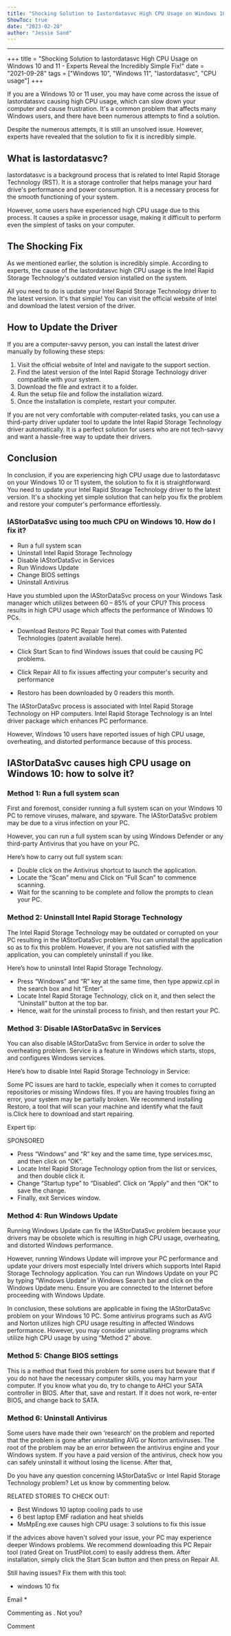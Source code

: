 ```yaml
---
title: "Shocking Solution to Iastordatasvc High CPU Usage on Windows 10 and 11 - Experts Reveal the Incredibly Simple Fix!"
ShowToc: true 
date: "2023-02-28"
author: "Jessie Sand"
---
```

*****
+++
title = "Shocking Solution to Iastordatasvc High CPU Usage on Windows 10 and 11 - Experts Reveal the Incredibly Simple Fix!"
date = "2021-09-28"
tags = ["Windows 10", "Windows 11", "Iastordatasvc", "CPU usage"]
+++

If you are a Windows 10 or 11 user, you may have come across the issue of Iastordatasvc causing high CPU usage, which can slow down your computer and cause frustration. It's a common problem that affects many Windows users, and there have been numerous attempts to find a solution.

Despite the numerous attempts, it is still an unsolved issue. However, experts have revealed that the solution to fix it is incredibly simple.

## What is Iastordatasvc?

Iastordatasvc is a background process that is related to Intel Rapid Storage Technology (RST). It is a storage controller that helps manage your hard drive's performance and power consumption. It is a necessary process for the smooth functioning of your system.

However, some users have experienced high CPU usage due to this process. It causes a spike in processor usage, making it difficult to perform even the simplest of tasks on your computer.

## The Shocking Fix

As we mentioned earlier, the solution is incredibly simple. According to experts, the cause of the Iastordatasvc high CPU usage is the Intel Rapid Storage Technology's outdated version installed on the system.

All you need to do is update your Intel Rapid Storage Technology driver to the latest version. It's that simple! You can visit the official website of Intel and download the latest version of the driver.

## How to Update the Driver

If you are a computer-savvy person, you can install the latest driver manually by following these steps:

1. Visit the official website of Intel and navigate to the support section.
2. Find the latest version of the Intel Rapid Storage Technology driver compatible with your system.
3. Download the file and extract it to a folder.
4. Run the setup file and follow the installation wizard.
5. Once the installation is complete, restart your computer.

If you are not very comfortable with computer-related tasks, you can use a third-party driver updater tool to update the Intel Rapid Storage Technology driver automatically. It is a perfect solution for users who are not tech-savvy and want a hassle-free way to update their drivers.

## Conclusion

In conclusion, if you are experiencing high CPU usage due to Iastordatasvc on your Windows 10 or 11 system, the solution to fix it is straightforward. You need to update your Intel Rapid Storage Technology driver to the latest version. It's a shocking yet simple solution that can help you fix the problem and restore your computer's performance effortlessly.


### IAStorDataSvc using too much CPU on Windows 10. How do I fix it?
 
- Run a full system scan
 - Uninstall Intel Rapid Storage Technology
 - Disable IAStorDataSvc in Services
 - Run Windows Update
 - Change BIOS settings
 - Uninstall Antivirus

 
Have you stumbled upon the IAStorDataSvc process on your Windows Task manager which utilizes between 60 – 85% of your CPU? This process results in high CPU usage which affects the performance of Windows 10 PCs.
 

 


 
- Download Restoro PC Repair Tool that comes with Patented Technologies (patent available here).
 - Click Start Scan to find Windows issues that could be causing PC problems.
 - Click Repair All to fix issues affecting your computer's security and performance

 
- Restoro has been downloaded by 0 readers this month.

 
The IAStorDataSvc process is associated with Intel Rapid Storage Technology on HP computers. Intel Rapid Storage Technology is an Intel driver package which enhances PC performance.
 
However, Windows 10 users have reported issues of high CPU usage, overheating, and distorted performance because of this process.
 
## IAStorDataSvc causes high CPU usage on Windows 10: how to solve it?
 
### Method 1: Run a full system scan
 
First and foremost, consider running a full system scan on your Windows 10 PC to remove viruses, malware, and spyware. The IAStorDataSvc problem may be due to a virus infection on your PC.
 
However, you can run a full system scan by using Windows Defender or any third-party Antivirus that you have on your PC.
 
Here’s how to carry out full system scan:
 
- Double click on the Antivirus shortcut to launch the application.
 - Locate the “Scan” menu and Click on “Full Scan” to commence scanning.
 - Wait for the scanning to be complete and follow the prompts to clean your PC.

 
### Method 2: Uninstall Intel Rapid Storage Technology
 
The Intel Rapid Storage Technology may be outdated or corrupted on your PC resulting in the IAStorDataSvc problem. You can uninstall the application so as to fix this problem. However, if you are not satisfied with the application, you can completely uninstall if you like.
 
Here’s how to uninstall Intel Rapid Storage Technology.
 
- Press “Windows” and “R” key at the same time, then type appwiz.cpl in the search box and hit “Enter”.
 - Locate Intel Rapid Storage Technology, click on it, and then select the “Uninstall” button at the top bar.
 - Hence, wait for the uninstall process to finish, and then restart your PC.

 
### Method 3: Disable IAStorDataSvc in Services
 
You can also disable IAStorDataSvc from Service in order to solve the overheating problem. Service is a feature in Windows which starts, stops, and configures Windows services.
 
Here’s how to disable Intel Rapid Storage Technology in Service:
 
Some PC issues are hard to tackle, especially when it comes to corrupted repositories or missing Windows files. If you are having troubles fixing an error, your system may be partially broken. We recommend installing Restoro, a tool that will scan your machine and identify what the fault is.Click here to download and start repairing.
 
Expert tip:
 
SPONSORED
 
- Press “Windows” and “R” key and the same time, type services.msc, and then click on “OK”.
 - Locate Intel Rapid Storage Technology option from the list or services, and then double click it.
 - Change “Startup type” to “Disabled”. Click on “Apply” and then “OK” to save the change.
 - Finally, exit Services window.

 
### Method 4: Run Windows Update
 
Running Windows Update can fix the IAStorDataSvc problem because your drivers may be obsolete which is resulting in high CPU usage, overheating, and distorted Windows performance.
 
However, running Windows Update will improve your PC performance and update your drivers most especially Intel drivers which supports Intel Rapid Storage Technology application.
You can run Windows Update on your PC by typing “Windows Update” in Windows Search bar and click on the Windows Update menu. Ensure you are connected to the Internet before proceeding with Windows Update.
 
In conclusion, these solutions are applicable in fixing the IAStorDataSvc problem on your Windows 10 PC. Some antivirus programs such as AVG and Norton utilizes high CPU usage resulting in affected Windows performance. However, you may consider uninstalling programs which utilize high CPU usage by using “Method 2” above.
 
### Method 5: Change BIOS settings
 
This is a method that fixed this problem for some users but beware that if you do not have the necessary computer skills, you may harm your computer. If you know what you do, try to change to AHCI your SATA controller in BIOS. After that, save and restart. If it does not work, re-enter BIOS, and change back to SATA.
 
### Method 6: Uninstall Antivirus
 
Some users have made their own ‘research’ on the problem and reported that the problem is gone after uninstalling AVG or Norton antiviruses. The root of the problem may be an error between the antivirus engine and your Windows system. If you have a paid version of the antivirus, check how you can safely uninstall it without losing the license. After that,
 
Do you have any question concerning IAStorDataSvc or Intel Rapid Storage Technology problem? Let us know by commenting below.
 
RELATED STORIES TO CHECK OUT:
 
- Best Windows 10 laptop cooling pads to use
 - 6 best laptop EMF radiation and heat shields
 - MsMpEng.exe causes high CPU usage: 3 solutions to fix this issue

 
If the advices above haven't solved your issue, your PC may experience deeper Windows problems. We recommend downloading this PC Repair tool (rated Great on TrustPilot.com) to easily address them. After installation, simply click the Start Scan button and then press on Repair All.
 
Still having issues? Fix them with this tool:
 
- windows 10 fix

 
Email * 
 

Commenting as .
Not you?

 
Comment 





